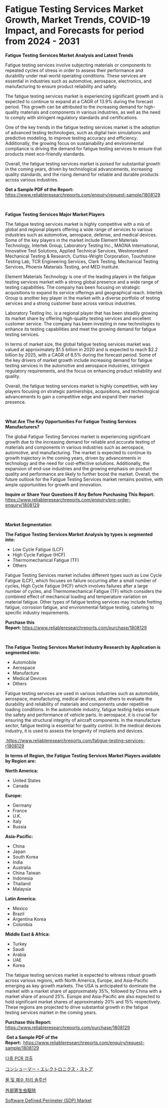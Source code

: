 <p><h1>Fatigue Testing Services Market Growth, Market Trends, COVID-19 Impact, and Forecasts for period from 2024 - 2031</h1></p><p><strong>Fatigue Testing Services Market Analysis and Latest Trends</strong></p>
<p><p>Fatigue testing services involve subjecting materials or components to repeated cycles of stress in order to assess their performance and durability under real-world operating conditions. These services are essential in industries such as automotive, aerospace, electronics, and manufacturing to ensure product reliability and safety.</p><p>The fatigue testing services market is experiencing significant growth and is expected to continue to expand at a CAGR of 13.9% during the forecast period. This growth can be attributed to the increasing demand for high-quality materials and components in various industries, as well as the need to comply with stringent regulatory standards and certifications.</p><p>One of the key trends in the fatigue testing services market is the adoption of advanced testing technologies, such as digital twin simulations and predictive modeling, to improve testing accuracy and efficiency. Additionally, the growing focus on sustainability and environmental compliance is driving the demand for fatigue testing services to ensure that products meet eco-friendly standards.</p><p>Overall, the fatigue testing services market is poised for substantial growth in the coming years, driven by technological advancements, increasing quality standards, and the rising demand for reliable and durable products across various industries.</p></p>
<p><strong>Get a Sample PDF of the Report:&nbsp;</strong> <a href="https://www.reliableresearchreports.com/enquiry/request-sample/1808129">https://www.reliableresearchreports.com/enquiry/request-sample/1808129</a></p>
<p>&nbsp;</p>
<p><strong>Fatigue Testing Services Major Market Players</strong></p>
<p><p>The fatigue testing services market is highly competitive with a mix of global and regional players offering a wide range of services to various industries such as automotive, aerospace, defense, and medical devices. Some of the key players in the market include Element Materials Technology, Intertek Group, Laboratory Testing Inc., MAGNA International, Innovative Test Solutions, Applied Technical Services, Westmoreland Mechanical Testing & Research, Curtiss-Wright Corporation, Touchstone Testing Lab, TCR Engineering Services, Clark Testing, Mechanical Testing Services, Phoenix Materials Testing, and MED Institute.</p><p>Element Materials Technology is one of the leading players in the fatigue testing services market with a strong global presence and a wide range of testing capabilities. The company has been focusing on strategic acquisitions to expand its service offerings and geographical reach. Intertek Group is another key player in the market with a diverse portfolio of testing services and a strong customer base across various industries.</p><p>Laboratory Testing Inc. is a regional player that has been steadily growing its market share by offering high-quality testing services and excellent customer service. The company has been investing in new technologies to enhance its testing capabilities and meet the growing demand for fatigue testing services.</p><p>In terms of market size, the global fatigue testing services market was valued at approximately $1.5 billion in 2020 and is expected to reach $2.2 billion by 2025, with a CAGR of 8.5% during the forecast period. Some of the key drivers of market growth include increasing demand for fatigue testing services in the automotive and aerospace industries, stringent regulatory requirements, and the focus on enhancing product reliability and quality.</p><p>Overall, the fatigue testing services market is highly competitive, with key players focusing on strategic partnerships, acquisitions, and technological advancements to gain a competitive edge and expand their market presence.</p></p>
<p>&nbsp;</p>
<p><strong>What Are The Key Opportunities For Fatigue Testing Services Manufacturers?</strong></p>
<p><p>The global Fatigue Testing Services market is experiencing significant growth due to the increasing demand for reliable and accurate testing of materials and components in various industries such as aerospace, automotive, and manufacturing. The market is expected to continue its growth trajectory in the coming years, driven by advancements in technology and the need for cost-effective solutions. Additionally, the expansion of end-use industries and the growing emphasis on product quality and performance are likely to further boost the market. Overall, the future outlook for the Fatigue Testing Services market remains positive, with ample opportunities for growth and innovation.</p></p>
<p><strong>Inquire or Share Your Questions If Any Before Purchasing This Report:</strong> <a href="https://www.reliableresearchreports.com/enquiry/pre-order-enquiry/1808129">https://www.reliableresearchreports.com/enquiry/pre-order-enquiry/1808129</a></p>
<p>&nbsp;</p>
<p><strong>Market Segmentation</strong></p>
<p><strong>The Fatigue Testing Services Market Analysis by types is segmented into:</strong></p>
<p><ul><li>Low Cycle Fatigue (LCF)</li><li>High Cycle Fatigue (HCF)</li><li>Thermomechanical Fatigue (TF)</li><li>Others</li></ul></p>
<p><p>Fatigue Testing Services market includes different types such as Low Cycle Fatigue (LCF), which focuses on failure occurring after a small number of cycles, High Cycle Fatigue (HCF) which involves failures after a large number of cycles, and Thermomechanical Fatigue (TF) which considers the combined effect of mechanical loading and temperature variation on material fatigue. Other types of fatigue testing services may include fretting fatigue, corrosion fatigue, and environmental fatigue testing, catering to specific industry requirements.</p></p>
<p><strong>Purchase this Report:&nbsp;</strong><a href="https://www.reliableresearchreports.com/purchase/1808129">https://www.reliableresearchreports.com/purchase/1808129</a></p>
<p>&nbsp;</p>
<p><strong>The Fatigue Testing Services Market Industry Research by Application is segmented into:</strong></p>
<p><ul><li>Automobile</li><li>Aerospace</li><li>Manufacture</li><li>Medical Devices</li><li>Others</li></ul></p>
<p><p>Fatigue testing services are used in various industries such as automobile, aerospace, manufacturing, medical devices, and others to evaluate the durability and reliability of materials and components under repetitive loading conditions. In the automobile industry, fatigue testing helps ensure the safety and performance of vehicle parts. In aerospace, it is crucial for ensuring the structural integrity of aircraft components. In the manufacture sector, fatigue testing is essential for quality control. In the medical devices industry, it is used to assess the longevity of implants and devices.</p></p>
<p><a href="https://www.reliableresearchreports.com/fatigue-testing-services-r1808129">&nbsp;https://www.reliableresearchreports.com/fatigue-testing-services-r1808129</a></p>
<p><strong>In terms of Region, the Fatigue Testing Services Market Players available by Region are:</strong></p>
<p>
    <p> <strong> North America: </strong>
        <ul>
            <li>United States</li>
            <li>Canada</li>
        </ul>
        </p> 
    <p> <strong> Europe: </strong>
        <ul>
            <li>Germany</li>
            <li>France</li>
            <li>U.K.</li>
            <li>Italy</li>
            <li>Russia</li>
        </ul>
        </p> 
    <p> <strong> Asia-Pacific: </strong>
        <ul>
            <li>China</li>
            <li>Japan</li>
            <li>South Korea</li>
            <li>India</li>
            <li>Australia</li>
            <li>China Taiwan</li>
            <li>Indonesia</li>
            <li>Thailand</li>
            <li>Malaysia</li>
        </ul>
        </p> 
    <p> <strong> Latin America: </strong>
        <ul>
            <li>Mexico</li>
            <li>Brazil</li>
            <li>Argentina Korea</li>
            <li>Colombia</li>
        </ul>
        </p> 
    <p> <strong> Middle East & Africa: </strong>
        <ul>
            <li>Turkey</li>
            <li>Saudi</li>
            <li>Arabia</li>
            <li>UAE</li>
            <li>Korea</li>
        </ul>
    </p>
    </p>
<p><p>The fatigue testing services market is expected to witness robust growth across various regions, with North America, Europe, and Asia-Pacific emerging as key growth markets. The USA is anticipated to dominate the market with a market share of approximately 35%, followed by China with a market share of around 25%. Europe and Asia-Pacific are also expected to hold significant market shares of approximately 20% and 15% respectively. These regions are projected to drive substantial growth in the fatigue testing services market in the coming years.</p></p>
<p><strong>Purchase this Report: </strong><a href="https://www.reliableresearchreports.com/purchase/1808129">https://www.reliableresearchreports.com/purchase/1808129</a></p>
<p>&nbsp;<strong>Get a Sample PDF of the Report:&nbsp;&nbsp;</strong><a href="https://www.reliableresearchreports.com/enquiry/request-sample/1808129">https://www.reliableresearchreports.com/enquiry/request-sample/1808129</a></p>
<p><strong></strong></p>
<p><p><a href="https://github.com/AlbertotDouglas44367/Market-Research-Report-List-3/blob/main/370702986512.md">다중 PCR 검출</a></p><p><a href="https://github.com/Alenaieme/Market-Research-Report-List-2/blob/main/803607669201.md">コンシューマー・エレクトロニクス・ストア</a></p><p><a href="https://github.com/tasfiyaj85/Market-Research-Report-List-2/blob/main/620054686511.md">물 및 폐수 처리 솔루션</a></p><p><a href="https://github.com/klon646/Market-Research-Report-List-3/blob/main/454065569200.md">外部寄生虫駆除</a></p><p><a href="https://github.com/ofpaqrof92/Market-Research-Report-List-1/blob/main/software-defined-perimeter-sdp-market.md">Software Defined Perimeter (SDP) Market</a></p></p>